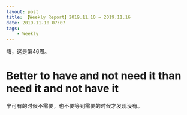```yaml
---
layout: post
title: 【Weekly Report】2019.11.10 ~ 2019.11.16
date: 2019-11-10 07:07
tags:
    - Weekly
---
```


嗨，这是第46周。

# Better to have and not need it than need it and not have it

宁可有的时候不需要，也不要等到需要的时候才发现没有。